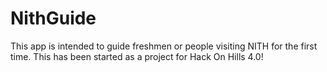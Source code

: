 # NithGuide
This app is intended to guide freshmen or people visiting NITH for the first time. 
This has been started as a project for Hack On Hills 4.0!
